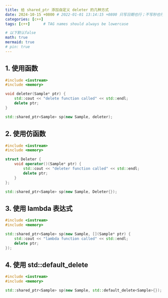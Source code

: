```yaml
---
title: 给 shared_ptr 添加自定义 deleter 的几种方式
date: 2024-10-15 +0800 # 2022-01-01 13:14:15 +0800 只写日期也行；不写秒也行；这样也行 2022-03-09T00:55:42+08:00
categories: [c++]
tags: [c++]      # TAG names should always be lowercase

# 以下默认false
math: true
mermaid: true
# pin: true
---
```


## 1. 使用函数 ##

```c++
#include <iostream>
#include <memory>

void deleter(Sample* ptr) {
    std::cout << "delete function called" << std::endl;
    delete ptr;
}

std::shared_ptr<Sample> sp(new Sample, deleter);
```

## 2. 使用仿函数 ##

```c++
#include <iostream>
#include <memory>

struct Deleter {
    void operator()(Sample* ptr) {
        std::cout << "deleter function called" << std::endl;
        delete ptr;
    }
};

std::shared_ptr<Sample> sp(new Sample, Deleter{});
```

## 3. 使用 lambda 表达式 ##

```c++
#include <iostream>
#include <memory>

std::shared_ptr<Sample> sp(new Sample, [](Sample* ptr) {
    std::cout << "lambda function called" << std::endl;
    delete ptr;
});
```

## 4. 使用 std::default_delete ##

```c++
#include <iostream>
#include <memory>

std::shared_ptr<Sample> sp(new Sample, std::default_delete<Sample>{});
```
